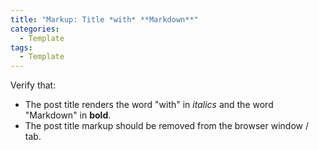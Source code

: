 ```yaml
---
title: "Markup: Title *with* **Markdown**"
categories:
  - Template
tags:
  - Template
---
```


Verify that:

* The post title renders the word "with" in *italics* and the word "Markdown" in **bold**.
* The post title markup should be removed from the browser window / tab.
